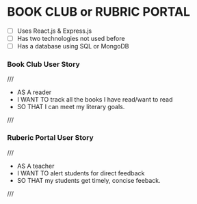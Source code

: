 # BOOK CLUB or RUBRIC PORTAL

* [ ] Uses React.js & Express.js
* [ ] Has two technologies not used before
* [ ] Has a database using SQL or MongoDB

### Book Club User Story

///

* AS A reader
* I WANT TO track all the books I have read/want to read
* SO THAT I can meet my literary goals.

///


### Ruberic Portal User Story

///

* AS A teacher
* I WANT TO alert students for direct feedback
* SO THAT my students get timely, concise feeback.

///
